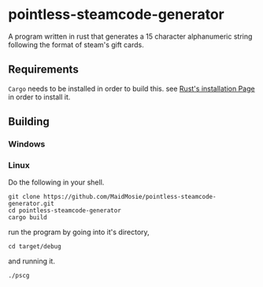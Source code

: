 # pointless-steamcode-generator
A program written in rust that generates a 15 character alphanumeric string following the format of steam's gift cards.

## Requirements
`Cargo` needs to be installed in order to build this. see [Rust's installation Page](https://doc.rust-lang.org/cargo/getting-started/installation.html) in order to install it.

## Building

### Windows
<!-- :) -->
### Linux
Do the following in your shell.
```shell
git clone https://github.com/MaidMosie/pointless-steamcode-generator.git
cd pointless-steamcode-generator
cargo build
```
run the program by going into it's directory,
```shell
cd target/debug
```
and running it.
```shell
./pscg
```
